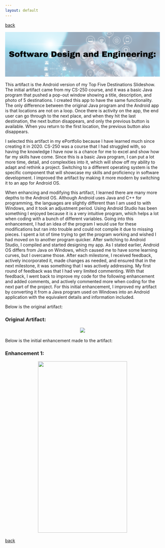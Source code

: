 ```yaml
---
layout: default
---
```


[back](./)

<center>
  <img src="/assets/img/design.png">
</center>

This artifact is the Android version of my Top Five Destinations Slideshow. The initial artifact came from my CS-250 course, and it was a basic Java program that pushed a pop-out window showing a title, description, and photo of 5 destinations. I created this app to have the same functionality. The only difference between the original Java program and the Android app is that locations are not on a loop. Once there is activity on the app, the end user can go through to the next place, and when they hit the last destination, the next button disappears, and only the previous button is available. When you return to the first location, the previous button also disappears.  

I selected this artifact in my ePortfolio because I have learned much since creating it in 2020. CS-250 was a course that I had struggled with, so having the knowledge I have now is a chance for me to excel and show how far my skills have come. Since this is a basic Java program, I can put a lot more time, detail, and complexities into it, which will show off my ability to adapt and rethink a project. Switching to a different operating system is the specific component that will showcase my skills and proficiency in software development. I improved the artifact by making it more modern by switching it to an app for Android OS.  

When enhancing and modifying this artifact, I learned there are many more depths to the Android OS. Although Android uses Java and C++ for programming, the languages are slightly different than I am used to with Windows, and it took an adjustment period. Using Android Studio has been something I enjoyed because it is a very intuitive program, which helps a lot when coding with a bunch of different variables. Going into this enhancement, I had an idea of the program I would use for these modifications but ran into trouble and could not compile it due to missing pieces. I spent a lot of time trying to get the program working and wished I had moved on to another program quicker. After switching to Android Studio, I compiled and started designing my app. As I stated earlier, Android OS differs from Java on Windows, which caused me to have some learning curves, but I overcame those. After each milestone, I received feedback, actively incorporated it, made changes as needed, and ensured that in the next milestone, it was something that I was actively addressing. My first round of feedback was that I had very limited commenting. With that feedback, I went back to improve my code for the following enhancement and added comments, and actively commented more when coding for the next part of the project. For this initial enhancement, I improved my artifact by converting it from a Java program used on Windows into an Android application with the equivalent details and information included.




Below is the original artifact:

### Original Artifact:

<center>
  <img src="/assets/gif/original.gif">
</center>


Below is the initial enhancement made to the artifact:

### Enhancement 1:

<center>
  <img src="/assets/gif/enhancement1.gif" width=290 height=557 >
</center>

[back](./)

